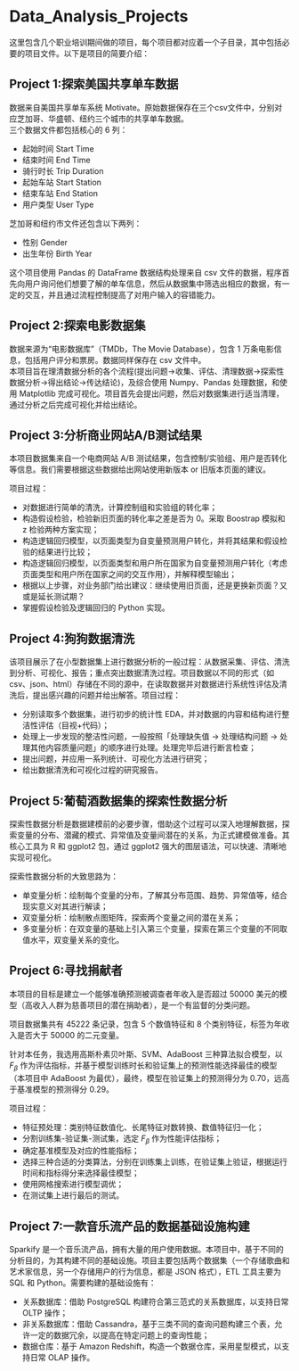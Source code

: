 # Data_Analysis_Projects
这里包含几个职业培训期间做的项目，每个项目都对应着一个子目录，其中包括必要的项目文件。以下是项目的简要介绍：
## Project 1:探索美国共享单车数据
数据来自美国共享单车系统 Motivate。原始数据保存在三个csv文件中，分别对应芝加哥、华盛顿、纽约三个城市的共享单车数据。    
三个数据文件都包括核心的 6 列：    
* 起始时间 Start Time
* 结束时间 End Time
* 骑行时长 Trip Duration
* 起始车站 Start Station
* 结束车站 End Station
* 用户类型 User Type    

芝加哥和纽约市文件还包含以下两列：   
* 性别 Gender
* 出生年份 Birth Year     

这个项目使用 Pandas 的 DataFrame 数据结构处理来自 csv 文件的数据，程序首先向用户询问他们想要了解的单车信息，然后从数据集中筛选出相应的数据，有一定的交互，并且通过流程控制提高了对用户输入的容错能力。

## Project 2:探索电影数据集
数据来源为“电影数据库”（TMDb，The Movie Database），包含 1 万条电影信息，包括用户评分和票房。数据同样保存在 csv 文件中。     
本项目旨在理清数据分析的各个流程(提出问题->收集、评估、清理数据->探索性数据分析->得出结论->传达结论)，及综合使用 Numpy、Pandas 处理数据，和使用 Matplotlib 完成可视化。项目首先会提出问题，然后对数据集进行适当清理，通过分析之后完成可视化并给出结论。

## Project 3:分析商业网站A/B测试结果
本项目数据集来自一个电商网站 A/B 测试结果，包含控制/实验组、用户是否转化等信息。我们需要根据这些数据给出网站使用新版本 or 旧版本页面的建议。

项目过程：
* 对数据进行简单的清洗，计算控制组和实验组的转化率；
* 构造假设检验，检验新旧页面的转化率之差是否为 0。采取 Boostrap 模拟和 z 检验两种方案实现；
* 构造逻辑回归模型，以页面类型为自变量预测用户转化，并将其结果和假设检验的结果进行比较；
* 构造逻辑回归模型，以页面类型和用户所在国家为自变量预测用户转化（考虑页面类型和用户所在国家之间的交互作用），并解释模型输出；
* 根据以上步骤，对业务部门给出建议：继续使用旧页面，还是更换新页面？又或是延长测试期？
* 掌握假设检验及逻辑回归的 Python 实现。

## Project 4:狗狗数据清洗
该项目展示了在小型数据集上进行数据分析的一般过程：从数据采集、评估、清洗到分析、可视化、报告；重点突出数据清洗过程。项目数据以不同的形式（如 csv、json、html）存储在不同的源中，在读取数据并对数据进行系统性评估及清洗后，提出感兴趣的问题并给出解答。项目过程：
* 分别读取多个数据集，进行初步的统计性 EDA，并对数据的内容和结构进行整洁性评估（目视+代码）；
* 处理上一步发现的整洁性问题，一般按照「处理缺失值 $\rightarrow$ 处理结构问题 $\rightarrow$ 处理其他内容质量问题」的顺序进行处理。处理完毕后进行断言检查；
* 提出问题，并应用一系列统计、可视化方法进行研究；
* 给出数据清洗和可视化过程的研究报告。

## Project 5:葡萄酒数据集的探索性数据分析
探索性数据分析是数据建模前的必要步骤，借助这个过程可以深入地理解数据，探索变量的分布、潜藏的模式、异常值及变量间潜在的关系，为正式建模做准备。其核心工具为 R 和 ggplot2 包，通过 ggplot2 强大的图层语法，可以快速、清晰地实现可视化。

探索性数据分析的大致思路为：
* 单变量分析：绘制每个变量的分布，了解其分布范围、趋势、异常值等，结合现实意义对其进行解读；
* 双变量分析：绘制散点图矩阵，探索两个变量之间的潜在关系；
* 多变量分析：在双变量的基础上引入第三个变量，探索在第三个变量的不同取值水平，双变量关系的变化。

## Project 6:寻找捐献者
本项目的目标是建立一个能够准确预测被调查者年收入是否超过 50000 美元的模型（高收入人群为慈善项目的潜在捐助者），是一个有监督的分类问题。

项目数据集共有 45222 条记录，包含 5 个数值特征和 8 个类别特征，标签为年收入是否大于 50000 的二元变量。

针对本任务，我选用高斯朴素贝叶斯、SVM、AdaBoost 三种算法拟合模型，以 $F_\beta$ 作为评估指标，并基于模型训练时长和验证集上的预测性能选择最佳的模型（本项目中 AdaBoost 为最优），最终，模型在验证集上的预测得分为 0.70，远高于基准模型的预测得分 0.29。

项目过程：
* 特征预处理：类别特征数值化、长尾特征对数转换、数值特征归一化；
* 分割训练集-验证集-测试集，选定 $F_\beta$ 作为性能评估指标；
* 确定基准模型及对应的性能指标；
* 选择三种合适的分类算法，分别在训练集上训练，在验证集上验证，根据运行时间和指标得分来选择最佳模型；
* 使用网格搜索进行模型调优；
* 在测试集上进行最后的测试。

## Project 7:一款音乐流产品的数据基础设施构建

Sparkify 是一个音乐流产品，拥有大量的用户使用数据。本项目中，基于不同的分析目的，为其构建不同的基础设施。项目主要包括两个数据集（一个存储歌曲和艺术家信息，另一个存储用户的行为信息，都是 JSON 格式），ETL 工具主要为 SQL 和 Python。需要构建的基础设施有：

* 关系数据库：借助 PostgreSQL 构建符合第三范式的关系数据库，以支持日常 OLTP 操作；
* 非关系数据库：借助 Cassandra，基于三类不同的查询问题构建三个表，允许一定的数据冗余，以提高在特定问题上的查询性能；
* 数据仓库：基于 Amazon Redshift，构造一个数据仓库，采用星型模式，以支持日常 OLAP 操作。
